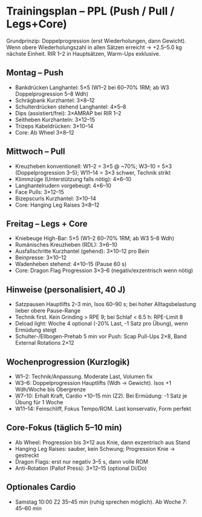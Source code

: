 # Trainingsplan – PPL (Push / Pull / Legs+Core)

Grundprinzip: Doppelprogression (erst Wiederholungen, dann Gewicht). Wenn obere Wiederholungszahl in allen Sätzen erreicht → +2.5–5.0 kg nächste Einheit. RIR 1–2 in Hauptsätzen, Warm-Ups exklusive.

## Montag – Push
- Bankdrücken Langhantel: 5×5 (W1–2 bei 60–70% 1RM; ab W3 Doppelprogression 5–8 Wdh)
- Schrägbank Kurzhantel: 3×8–12
- Schulterdrücken stehend Langhantel: 4×5–8
- Dips (assistiert/frei): 3×AMRAP bei RIR 1–2
- Seitheben Kurzhanteln: 3×12–15
- Trizeps Kabeldrücken: 3×10–14
- Core: Ab Wheel 3×8–12

## Mittwoch – Pull
- Kreuzheben konventionell: W1–2 = 3×5 @ ~70%; W3–10 = 5×3 (Doppelprogression 3–5); W11–14 = 3×3 schwer, Technik strikt
- Klimmzüge (Unterstützung falls nötig): 4×6–10
- Langhantelrudern vorgebeugt: 4×6–10
- Face Pulls: 3×12–15
- Bizepscurls Kurzhantel: 3×10–14
- Core: Hanging Leg Raises 3×8–12

## Freitag – Legs + Core
- Kniebeuge High-Bar: 5×5 (W1–2 60–70% 1RM; ab W3 5–8 Wdh)
- Rumänisches Kreuzheben (RDL): 3×6–10
- Ausfallschritte Kurzhantel (gehend): 3×10–12 pro Bein
- Beinpresse: 3×10–12
- Wadenheben stehend: 4×10–15 (Pause 60 s)
- Core: Dragon Flag Progression 3×3–6 (negativ/exzentrisch wenn nötig)

## Hinweise (personalisiert, 40 J)
- Satzpausen Hauptlifts 2–3 min, Isos 60–90 s; bei hoher Alltagsbelastung lieber obere Pause-Range
- Technik first. Kein Grinding > RPE 9; bei Schlaf < 6.5 h: RPE-Limit 8
- Deload light: Woche 4 optional (-20% Last, -1 Satz pro Übung), wenn Ermüdung steigt
- Schulter-/Ellbogen-Prehab 5 min vor Push: Scap Pull-Ups 2×8, Band External Rotations 2×12

## Wochenprogression (Kurzlogik)
- W1–2: Technik/Anpassung. Moderate Last, Volumen fix
- W3–6: Doppelprogression Hauptlifts (Wdh → Gewicht). Isos +1 Wdh/Woche bis Obergrenze
- W7–10: Erhalt Kraft, Cardio +10–15 min (Z2). Bei Ermüdung: -1 Satz je Übung für 1 Woche
- W11–14: Feinschliff, Fokus Tempo/ROM. Last konservativ, Form perfekt

## Core-Fokus (täglich 5–10 min)
- Ab Wheel: Progression bis 3×12 aus Knie, dann exzentrisch aus Stand
- Hanging Leg Raises: sauber, kein Schwung; Progression Knie → gestreckt
- Dragon Flags: erst nur negativ 3–5 s, dann volle ROM
- Anti-Rotation (Pallof Press): 3×12–15 (optional Di/Do)

## Optionales Cardio
- Samstag 10:00 Z2 35–45 min (ruhig sprechen möglich). Ab Woche 7: 45–60 min
